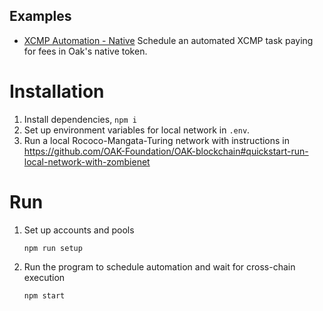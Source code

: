 Examples
----------
* [XCMP Automation - Native](https://github.com/OAK-Foundation/javascript-examples/tree/master/xcmp_automation)
Schedule an automated XCMP task paying for fees in Oak's native token.

# Installation
1. Install dependencies, `npm i`
2. Set up environment variables for local network in `.env`.
3. Run a local Rococo-Mangata-Turing network with instructions in https://github.com/OAK-Foundation/OAK-blockchain#quickstart-run-local-network-with-zombienet

# Run
1. Set up accounts and pools
	```
	npm run setup
	```
2. Run the program to schedule automation and wait for cross-chain execution
   ```
   npm start
   ```
